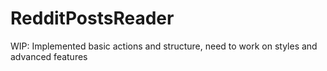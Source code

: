 # RedditPostsReader
WIP: Implemented basic actions and structure, need to work on styles and advanced features